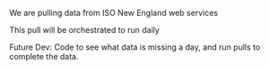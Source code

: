 We are pulling data from ISO New England web services

This pull will be orchestrated to run daily

Future Dev: Code to see what data is missing a day, and run pulls to complete the data.



